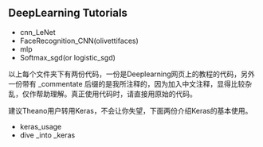 DeepLearning Tutorials
--

- cnn_LeNet
- FaceRecognition_CNN(olivettifaces)
- mlp
- Softmax_sgd(or logistic_sgd)


以上每个文件夹下有两份代码，一份是Deeplearning网页上的教程的代码，另外一份带有 _commentate 后缀的是我所注释的，因为加入中文注释，显得比较杂乱，仅作帮助理解。真正使用代码时，请直接用原始的代码。

建议Theano用户转用Keras，不会让你失望，下面两份介绍Keras的基本使用。

- keras_usage
- dive _into _keras



